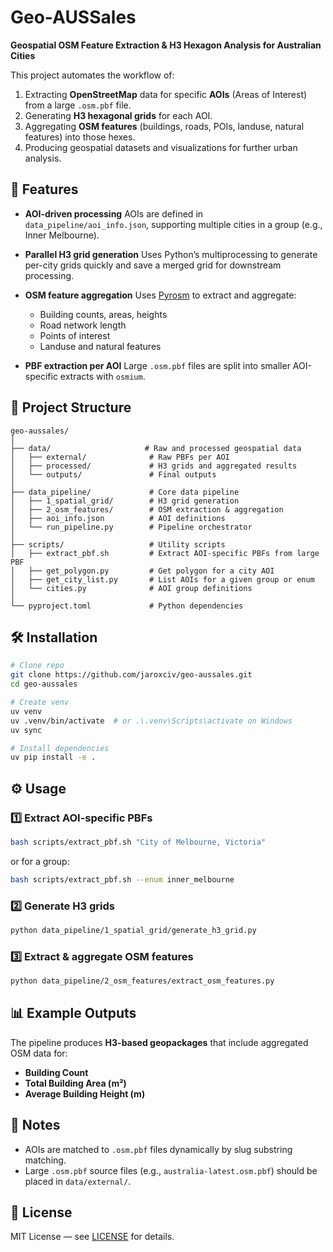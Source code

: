 # Geo-AUSSales

**Geospatial OSM Feature Extraction & H3 Hexagon Analysis for Australian Cities**

This project automates the workflow of:

1. Extracting **OpenStreetMap** data for specific **AOIs** (Areas of Interest) from a large `.osm.pbf` file.
2. Generating **H3 hexagonal grids** for each AOI.
3. Aggregating **OSM features** (buildings, roads, POIs, landuse, natural features) into those hexes.
4. Producing geospatial datasets and visualizations for further urban analysis.

## 🚀 Features

* **AOI-driven processing**
  AOIs are defined in `data_pipeline/aoi_info.json`, supporting multiple cities in a group (e.g., Inner Melbourne).

* **Parallel H3 grid generation**
  Uses Python’s multiprocessing to generate per-city grids quickly and save a merged grid for downstream processing.

* **OSM feature aggregation**
  Uses [Pyrosm](https://pyrosm.readthedocs.io) to extract and aggregate:

  * Building counts, areas, heights
  * Road network length
  * Points of interest
  * Landuse and natural features

* **PBF extraction per AOI**
  Large `.osm.pbf` files are split into smaller AOI-specific extracts with `osmium`.

## 📂 Project Structure

```
geo-aussales/
│
├── data/                     # Raw and processed geospatial data
│   ├── external/              # Raw PBFs per AOI
│   ├── processed/             # H3 grids and aggregated results
│   └── outputs/               # Final outputs
│
├── data_pipeline/             # Core data pipeline
│   ├── 1_spatial_grid/        # H3 grid generation
│   ├── 2_osm_features/        # OSM extraction & aggregation
│   ├── aoi_info.json          # AOI definitions
│   └── run_pipeline.py        # Pipeline orchestrator
│
├── scripts/                   # Utility scripts
│   ├── extract_pbf.sh         # Extract AOI-specific PBFs from large PBF
│   ├── get_polygon.py         # Get polygon for a city AOI
│   ├── get_city_list.py       # List AOIs for a given group or enum
│   └── cities.py              # AOI group definitions
│
└── pyproject.toml             # Python dependencies
```

## 🛠 Installation

```bash
# Clone repo
git clone https://github.com/jaroxciv/geo-aussales.git
cd geo-aussales

# Create venv
uv venv
uv .venv/bin/activate  # or .\.venv\Scripts\activate on Windows
uv sync

# Install dependencies
uv pip install -e .
```

## ⚙️ Usage

### 1️⃣ Extract AOI-specific PBFs

```bash
bash scripts/extract_pbf.sh "City of Melbourne, Victoria"
```

or for a group:

```bash
bash scripts/extract_pbf.sh --enum inner_melbourne
```

### 2️⃣ Generate H3 grids

```bash
python data_pipeline/1_spatial_grid/generate_h3_grid.py
```

### 3️⃣ Extract & aggregate OSM features

```bash
python data_pipeline/2_osm_features/extract_osm_features.py
```

## 📊 Example Outputs

The pipeline produces **H3-based geopackages** that include aggregated OSM data for:

* **Building Count**
* **Total Building Area (m²)**
* **Average Building Height (m)**

## 📌 Notes

* AOIs are matched to `.osm.pbf` files dynamically by slug substring matching.
* Large `.osm.pbf` source files (e.g., `australia-latest.osm.pbf`) should be placed in `data/external/`.

## 📄 License

MIT License — see [LICENSE](LICENSE) for details.
